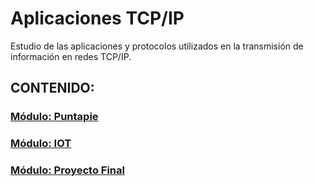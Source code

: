 # Aplicaciones TCP/IP

Estudio de las aplicaciones y protocolos utilizados en la transmisión de información en redes TCP/IP. 


## CONTENIDO:

### [Módulo: Puntapie](01-Puntapie/Readme.md)
### [Módulo: IOT](02-IOT/Readme.md)
### [Módulo: Proyecto Final](03-Proyexto_Final/proyecto_final.md)

